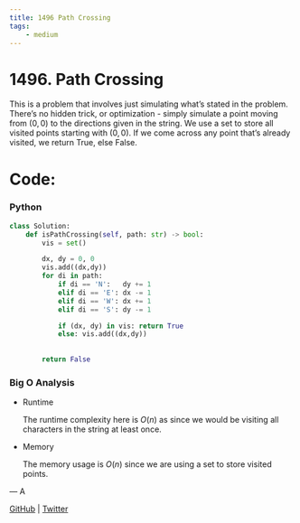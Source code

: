 ```yaml
---
title: 1496 Path Crossing
tags:
    - medium
---
```



# 1496. Path Crossing

This is a problem that involves just simulating what’s stated in the problem. There’s no hidden trick, or optimization - simply simulate a point moving from $(0,0)$ to the directions given in the string. We use a set to store all visited points starting with  $(0,0)$. If we come across any point that’s already visited, we return True, else False.

# Code:

### Python

```python
class Solution:
    def isPathCrossing(self, path: str) -> bool:
        vis = set()

        dx, dy = 0, 0
        vis.add((dx,dy))
        for di in path:
            if di == 'N':   dy += 1
            elif di == 'E': dx -= 1
            elif di == 'W': dx += 1
            elif di == 'S': dy -= 1

            if (dx, dy) in vis: return True
            else: vis.add((dx,dy))
        
        
        return False
```

### Big O Analysis

- Runtime
    
    The runtime complexity here is $O(n)$ as since we would be visiting all characters in the string at least once.
    
- Memory
    
    The memory usage is $O(n)$ since we are using a set to store visited points.
    

— A

[GitHub](https://github.com/AtharvaKamble) | [Twitter](https://twitter.com/AtharvaKamble07)